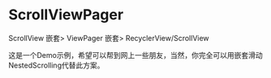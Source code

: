 # ScrollViewPager
ScrollView 嵌套> ViewPager 嵌套> RecyclerView/ScrollView

这是一个Demo示例，希望可以帮到网上一些朋友，当然，你完全可以用嵌套滑动NestedScrolling代替此方案。
